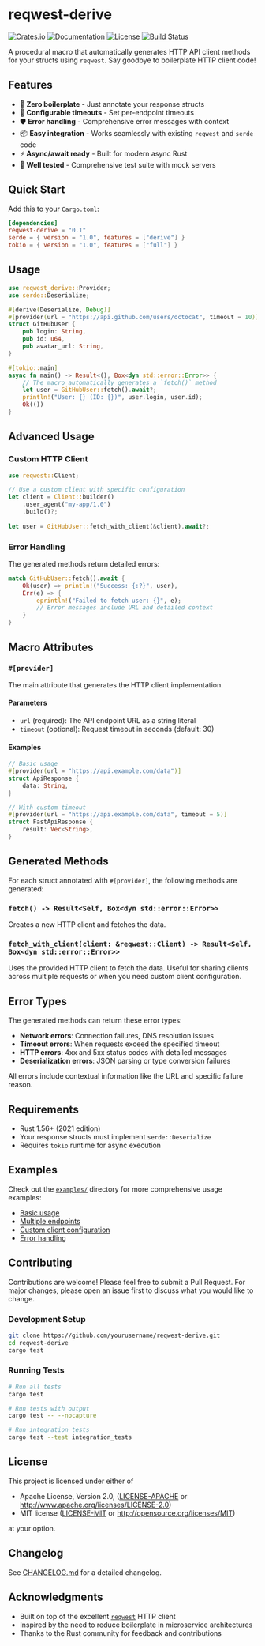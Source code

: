 # reqwest-derive

[![Crates.io](https://img.shields.io/crates/v/reqwest-derive.svg)](https://crates.io/crates/reqwest-derive)
[![Documentation](https://docs.rs/reqwest-derive/badge.svg)](https://docs.rs/reqwest-derive)
[![License](https://img.shields.io/crates/l/reqwest-derive.svg)](https://github.com/yourusername/reqwest-derive#license)
[![Build Status](https://github.com/yourusername/reqwest-derive/workflows/CI/badge.svg)](https://github.com/yourusername/reqwest-derive/actions)

A procedural macro that automatically generates HTTP API client methods for your structs using `reqwest`. Say goodbye to boilerplate HTTP client code!

## Features

- 🚀 **Zero boilerplate** - Just annotate your response structs
- 🔧 **Configurable timeouts** - Set per-endpoint timeouts
- 🛡️ **Error handling** - Comprehensive error messages with context  
- 📦 **Easy integration** - Works seamlessly with existing `reqwest` and `serde` code
- ⚡ **Async/await ready** - Built for modern async Rust
- 🧪 **Well tested** - Comprehensive test suite with mock servers

## Quick Start

Add this to your `Cargo.toml`:

```toml
[dependencies]
reqwest-derive = "0.1"
serde = { version = "1.0", features = ["derive"] }
tokio = { version = "1.0", features = ["full"] }
```

## Usage

```rust
use reqwest_derive::Provider;
use serde::Deserialize;

#[derive(Deserialize, Debug)]
#[provider(url = "https://api.github.com/users/octocat", timeout = 10)]
struct GitHubUser {
    pub login: String,
    pub id: u64,
    pub avatar_url: String,
}

#[tokio::main]
async fn main() -> Result<(), Box<dyn std::error::Error>> {
    // The macro automatically generates a `fetch()` method
    let user = GitHubUser::fetch().await?;
    println!("User: {} (ID: {})", user.login, user.id);
    Ok(())
}
```

## Advanced Usage

### Custom HTTP Client

```rust
use reqwest::Client;

// Use a custom client with specific configuration
let client = Client::builder()
    .user_agent("my-app/1.0")
    .build()?;
    
let user = GitHubUser::fetch_with_client(&client).await?;
```

### Error Handling

The generated methods return detailed errors:

```rust
match GitHubUser::fetch().await {
    Ok(user) => println!("Success: {:?}", user),
    Err(e) => {
        eprintln!("Failed to fetch user: {}", e);
        // Error messages include URL and detailed context
    }
}
```

## Macro Attributes

### `#[provider]`

The main attribute that generates the HTTP client implementation.

#### Parameters

- `url` (required): The API endpoint URL as a string literal
- `timeout` (optional): Request timeout in seconds (default: 30)

#### Examples

```rust
// Basic usage
#[provider(url = "https://api.example.com/data")]
struct ApiResponse {
    data: String,
}

// With custom timeout
#[provider(url = "https://api.example.com/data", timeout = 5)]
struct FastApiResponse {
    result: Vec<String>,
}
```

## Generated Methods

For each struct annotated with `#[provider]`, the following methods are generated:

### `fetch() -> Result<Self, Box<dyn std::error::Error>>`

Creates a new HTTP client and fetches the data.

### `fetch_with_client(client: &reqwest::Client) -> Result<Self, Box<dyn std::error::Error>>`

Uses the provided HTTP client to fetch the data. Useful for sharing clients across multiple requests or when you need custom client configuration.

## Error Types

The generated methods can return these error types:

- **Network errors**: Connection failures, DNS resolution issues
- **Timeout errors**: When requests exceed the specified timeout
- **HTTP errors**: 4xx and 5xx status codes with detailed messages
- **Deserialization errors**: JSON parsing or type conversion failures

All errors include contextual information like the URL and specific failure reason.

## Requirements

- Rust 1.56+ (2021 edition)
- Your response structs must implement `serde::Deserialize`
- Requires `tokio` runtime for async execution

## Examples

Check out the [`examples/`](examples/) directory for more comprehensive usage examples:

- [Basic usage](examples/basic.rs)
- [Multiple endpoints](examples/multiple_endpoints.rs)
- [Custom client configuration](examples/custom_client.rs)
- [Error handling](examples/error_handling.rs)

## Contributing

Contributions are welcome! Please feel free to submit a Pull Request. For major changes, please open an issue first to discuss what you would like to change.

### Development Setup

```bash
git clone https://github.com/yourusername/reqwest-derive.git
cd reqwest-derive
cargo test
```

### Running Tests

```bash
# Run all tests
cargo test

# Run tests with output
cargo test -- --nocapture

# Run integration tests
cargo test --test integration_tests
```

## License

This project is licensed under either of

- Apache License, Version 2.0, ([LICENSE-APACHE](LICENSE-APACHE) or http://www.apache.org/licenses/LICENSE-2.0)
- MIT license ([LICENSE-MIT](LICENSE-MIT) or http://opensource.org/licenses/MIT)

at your option.

## Changelog

See [CHANGELOG.md](CHANGELOG.md) for a detailed changelog.

## Acknowledgments

- Built on top of the excellent [`reqwest`](https://github.com/seanmonstar/reqwest) HTTP client
- Inspired by the need to reduce boilerplate in microservice architectures
- Thanks to the Rust community for feedback and contributions
